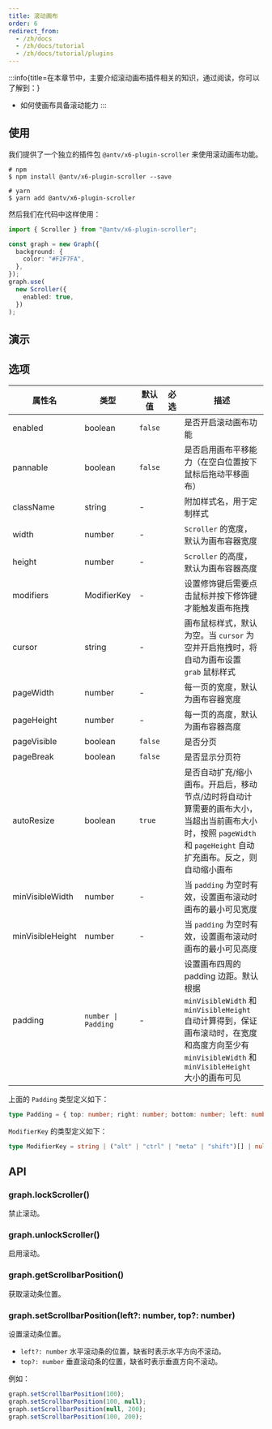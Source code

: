 ```yaml
---
title: 滚动画布
order: 6
redirect_from:
  - /zh/docs
  - /zh/docs/tutorial
  - /zh/docs/tutorial/plugins
---
```


:::info{title=在本章节中，主要介绍滚动画布插件相关的知识，通过阅读，你可以了解到：}

- 如何使画布具备滚动能力
  :::

## 使用

我们提供了一个独立的插件包 `@antv/x6-plugin-scroller` 来使用滚动画布功能。

```shell
# npm
$ npm install @antv/x6-plugin-scroller --save

# yarn
$ yarn add @antv/x6-plugin-scroller
```

然后我们在代码中这样使用：

```ts
import { Scroller } from "@antv/x6-plugin-scroller";

const graph = new Graph({
  background: {
    color: "#F2F7FA",
  },
});
graph.use(
  new Scroller({
    enabled: true,
  })
);
```

## 演示

<code id="plugin-scroller" src="@/src/tutorial/plugins/scroller/index.tsx"></code>

## 选项

| 属性名           | 类型                | 默认值  | 必选 | 描述                                                                                                                                                                                      |
| ---------------- | ------------------- | ------- | ---- | ----------------------------------------------------------------------------------------------------------------------------------------------------------------------------------------- |
| enabled          | boolean             | `false` |      | 是否开启滚动画布功能                                                                                                                                                                      |
| pannable         | boolean             | `false` |      | 是否启用画布平移能力（在空白位置按下鼠标后拖动平移画布）                                                                                                                                  |
| className        | string              | -       |      | 附加样式名，用于定制样式                                                                                                                                                                  |
| width            | number              | -       |      | `Scroller` 的宽度，默认为画布容器宽度                                                                                                                                                     |
| height           | number              | -       |      | `Scroller` 的高度，默认为画布容器高度                                                                                                                                                     |
| modifiers        | ModifierKey         | -       |      | 设置修饰键后需要点击鼠标并按下修饰键才能触发画布拖拽                                                                                                                                      |
| cursor           | string              | -       |      | 画布鼠标样式，默认为空。当 `cursor` 为空并开启拖拽时，将自动为画布设置 `grab` 鼠标样式                                                                                                    |
| pageWidth        | number              | -       |      | 每一页的宽度，默认为画布容器宽度                                                                                                                                                          |
| pageHeight       | number              | -       |      | 每一页的高度，默认为画布容器高度                                                                                                                                                          |
| pageVisible      | boolean             | `false` |      | 是否分页                                                                                                                                                                                  |
| pageBreak        | boolean             | `false` |      | 是否显示分页符                                                                                                                                                                            |
| autoResize       | boolean             | `true`  |      | 是否自动扩充/缩小画布。开启后，移动节点/边时将自动计算需要的画布大小，当超出当前画布大小时，按照 `pageWidth` 和 `pageHeight` 自动扩充画布。反之，则自动缩小画布                           |
| minVisibleWidth  | number              | -       |      | 当 `padding` 为空时有效，设置画布滚动时画布的最小可见宽度                                                                                                                                 |
| minVisibleHeight | number              | -       |      | 当 `padding` 为空时有效，设置画布滚动时画布的最小可见高度                                                                                                                                 |
| padding          | `number \| Padding` | -       |      | 设置画布四周的 padding 边距。默认根据 `minVisibleWidth` 和 `minVisibleHeight` 自动计算得到，保证画布滚动时，在宽度和高度方向至少有 `minVisibleWidth` 和 `minVisibleHeight` 大小的画布可见 |

上面的 `Padding` 类型定义如下：

```ts
type Padding = { top: number; right: number; bottom: number; left: number };
```

`ModifierKey` 的类型定义如下：

```ts
type ModifierKey = string | ("alt" | "ctrl" | "meta" | "shift")[] | null;
```

## API

### graph.lockScroller()

禁止滚动。

### graph.unlockScroller()

启用滚动。

### graph.getScrollbarPosition()

获取滚动条位置。

### graph.setScrollbarPosition(left?: number, top?: number)

设置滚动条位置。

- `left?: number` 水平滚动条的位置，缺省时表示水平方向不滚动。
- `top?: number` 垂直滚动条的位置，缺省时表示垂直方向不滚动。

例如：

```ts
graph.setScrollbarPosition(100);
graph.setScrollbarPosition(100, null);
graph.setScrollbarPosition(null, 200);
graph.setScrollbarPosition(100, 200);
```
